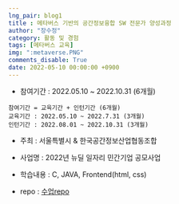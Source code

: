 ```yaml
---
lng_pair: blog1
title : 메타버스 기반의 공간정보융합 SW 전문가 양성과정
author: "장수정"
category: 활동 및 경험
tags: [메타버스 교육]
img: ":metaverse.PNG"
comments_disable: True
date: 2022-05-10 00:00:00 +0900
---
```


- 참여기간 : 2022.05.10 ~ 2022.10.31 (6개월)  

```
참여기간 = 교육기간 + 인턴기간 (6개월)  
교육기간 : 2022.05.10 ~ 2022.7.31 (3개월)  
인턴기간 : 2022.08.01 ~ 2022.10.31 (3개월)  
```

- 주최 : 서울특별시 & 한국공간정보산업협동조합

- 사업명 : 2022년 뉴딜 일자리 민간기업 공모사업
    
- 학습내용 :  C, JAVA, Frontend(html, css)

- repo : <a href="https://github.com/sujeong-jang-creator/Metaverse_class" target="_blank">수업repo</a>

<!-- ![Image](../images/2022-06-28-10-54-10-image.png) -->
